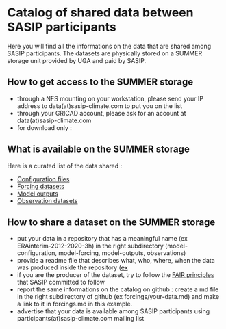 # Catalog of shared data between SASIP participants

Here you will find all the informations on the data that are shared among SASIP participants.
The datasets are physically stored on a SUMMER storage unit provided by UGA and paid by SASIP.

## How to get access to the SUMMER storage

  - through a NFS mounting on your workstation, please send your IP address to data(at)sasip-climate.com to put you on the list
  - through your GRICAD account, please ask for an account at data(at)sasip-climate.com
  - for download only : 
  
## What is available on the SUMMER storage

Here is a curated list of the data shared :

  - [Configuration files](https://github.com/sasip-climate/catalog-shared-data-SASIP/blob/main/configuration.md)
  - [Forcing datasets](https://github.com/sasip-climate/catalog-shared-data-SASIP/blob/main/forcings.md)
  - [Model outputs](https://github.com/sasip-climate/catalog-shared-data-SASIP/blob/main/outputs.md)
  - [Observation datasets](https://github.com/sasip-climate/catalog-shared-data-SASIP/blob/main/observations.md)

## How to share a dataset on the SUMMER storage

  - put your data in a repository that has a meaningful name (ex ERAinterim-2012-2020-3h) in the right subdirectory (model-configuration, model-forcing, model-outputs, observations)
  - provide a readme file that describes what, who, where, when the data was produced inside the repository ([ex](https://github.com/sasip-climate/catalog-shared-data-SASIP/blob/main/forcings/ERAinterim-2012-2020-3h.md)
  - if you are the producer of the dataset, try to follow the [FAIR principles](https://docs.google.com/document/d/1moZo0tm6TOAgQRz365cTmpi2rT8mJePQvVMb5hlErsg/edit#heading=h.rw6dy5m1ru3m) that SASIP committed to follow 
  - report the same informations on the catalog on github : create a md file in the right subdirectory of github (ex forcings/your-data.md) and make a link to it in forcings.md in this example.
  - advertise that your data is available among SASIP participants using participants(at)sasip-climate.com mailing list



    
    

